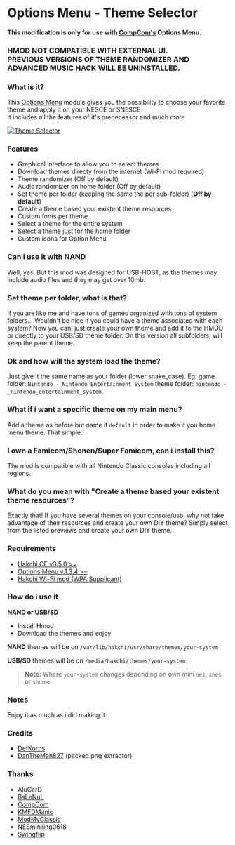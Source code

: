 # Options Menu - Theme Selector
**This modification is only for use with [CompCom's](https://github.com/CompCom) Options Menu.**
### HMOD NOT COMPATIBLE WITH EXTERNAL UI.<br/>PREVIOUS VERSIONS OF THEME RANDOMIZER AND ADVANCED MUSIC HACK WILL BE UNINSTALLED.

### What is it?
This [Options Menu](https://github.com/CompCom/OptionsMenu/releases/latest) module gives you the possibility to choose your favorite theme and apply it on your NESCE or SNESCE.<br/>
It includes all the features of it's predecessor and much more

[![Theme Selector](https://i.imgur.com/WXN7Nwl.png)](https://i.imgur.com/qyTv9Fs.png)
### Features
*  Graphical interface to allow you to select themes
*  Download themes directy from the internet (Wi-Fi mod required)
*  Theme randomizer (Off by default)
*  Audio randomizer on home folder (Off by default)
*  Set theme per folder (keeping the same the per sub-folder)  (**Off by default**)
*  Create a theme based your existent theme resources
*  Custom fonts per theme
*  Select a theme for the entire system
*  Select a theme just for the home folder
*  Custom icons for Option Menu

### Can i use it with NAND
Well, yes. But this mod was designed for USB-HOST, as the themes may include audio files and they may get over 10mb.

### Set theme per folder, what is that?
If you are like me and have tons of games organized with tons of system folders... Wouldn't be nice if you could have a theme associated with each system? Now you can, just create your own theme and add it to the HMOD or directly to your USB/SD theme folder.
On this version all subfolders, will keep the parent theme.

### Ok and how will the system load the theme?
Just give it the same name as your folder (lower snake_case). Eg: game folder: `Nintendo - Nintendo Entertainment System` theme folder: `nintendo_-_nintendo_entertainment_system`.

### What if i want a specific theme on my main menu?
Add a theme as before but name it `default` in order to make it you home menu theme. 
That simple.

### I own a Famicom/Shonen/Super Famicom, can i install this?
The mod is compatible with all Nintendo Classic consoles including all regions.

### What do you mean with "Create a theme based your existent theme resources"?
Exactly that! If you have several themes on your console/usb, why not take advantage of their resources and create your own DIY theme? 
Simply select from the listed previews and create your own DIY theme.

### Requirements
*  [Hakchi CE v3.5.0 >=](https://github.com/TeamShinkansen/hakchi2/releases/latest)
*  [Options Menu v.1.3.4 >=](https://github.com/CompCom/OptionsMenu/releases/latest)
*  [Hakchi Wi-Fi mod (WPA Supplicant)](https://hakchi.net/hakchi/hmods/wpa-supplicant.hmod)

### How do i use it

**NAND or USB/SD**

- Install Hmod
- Download the themes and enjoy

**NAND** themes will be on `/var/lib/hakchi/usr/share/themes/your-system`

**USB/SD** themes will be on `/media/hakchi/themes/your-system`

> **Note:** Where `your-system` changes depending on own mini `nes`, `snes`  or `shonen`

### Notes
Enjoy it as much as i did making it.

### Credits
- [DefKorns](https://gitlab.com/DefKorns)
- [DanTheMan827](https://github.com/DanTheMan827) (packed.png extractor)

### Thanks
- AluCarD
- [BsLeNuL](https://github.com/bslenul)
- [CompCom](https://github.com/CompCom)
- [KMFDManic](https://github.com/KMFDManic)
- [ModMyClassic](https://modmyclassic.com/)
- NESminiling0618
- [Swingflip](https://github.com/swingflip)